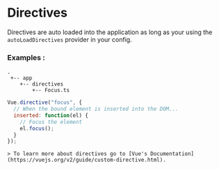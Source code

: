 # Directives

Directives are auto loaded into the application as long as your using the `autoLoadDirectives` provider in your config.

### Examples :

    .
     +-- app
        +-- directives
            +-- Focus.ts

```js
Vue.directive("focus", {
  // When the bound element is inserted into the DOM...
  inserted: function(el) {
    // Focus the element
    el.focus();
  }
});
```

    > To learn more about directives go to [Vue's Documentation](https://vuejs.org/v2/guide/custom-directive.html).
